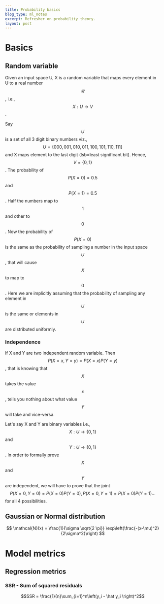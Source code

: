 ```yaml
---
title: Probability basics
blog_type: ml_notes
excerpt: Refresher on probability theory.
layout: post
---
```


# Basics
## Random variable
Given an input space U, X is a random variable that maps every element in U to a real number $$\mathcal{R}$$, i.e., $$X:U \rightarrow V$$.

Say $$U$$ is a set of all 3 digit binary numbers viz., $$U=\{000, 001, 010, 011, 100, 101, 110, 111\}$$ and X maps element to the last digit (lsb=least significant bit). Hence, $$V= \{0, 1\}$$. The probability of $$P(X=0) = 0.5$$ and $$P(X=1) = 0.5$$. Half the numbers map to $$1$$ and other to $$0$$. Now the probability of $$P(X=0)$$ is the same as the probability of sampling a number in the input space $$U$$, that will cause $$X$$ to map to $$0$$. Here we are implicitly assuming that the probability of sampling any element in $$U$$ is the same or elements in $$U$$ are distributed uniformly.

### Independence
If X and Y are two independent random variable. Then $$P(X=x,Y=y) = P(X=x)P(Y=y)$$, that is knowing that $$X$$ takes the value $$x$$, tells you nothing about what value $$Y$$ will take and vice-versa.

Let's say X and Y are binary variables i.e., $$X:U\rightarrow \{0,1\}$$ and $$Y:U \rightarrow \{0,1\}$$. In order to formally prove $$X$$ and $$Y$$ are independent, we will have to prove that the joint $$P(X=0, Y=0) = P(X=0)P(Y=0), P(X=0,Y=1) = P(X=0)P(Y=1)...$$  for all 4 possibilities.

## Gaussian or Normal distribution
$$
\mathcal{N}(x) = \frac{1}{\sigma \sqrt{2 \pi}} \exp\left(\frac{-(x-\mu)^2}{2\sigma^2}\right)
$$

# Model metrics
## Regression metrics
### SSR - Sum of squared residuals
$$SSR = \frac{1}{n}\sum_{i=1}^n\left(y_i - \hat y_i \right)^2$$